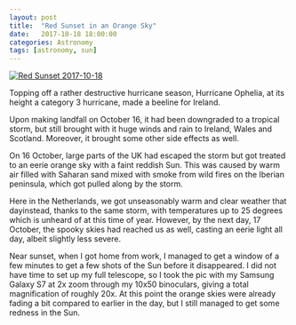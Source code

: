 ```yaml
---
layout: post
title:  "Red Sunset in an Orange Sky"
date:   2017-10-18 18:00:00
categories: Astronomy
tags: [astronomy, sun]
---
```


<a data-flickr-embed="true"  href="https://www.flickr.com/photos/78511972@N04/23919850168/in/dateposted-public/" title="Red Sunset 2017-10-18"><img src="https://farm5.staticflickr.com/4444/23919850168_0c4f2a42b5_o.png" class="shadow-image centered" alt="Red Sunset 2017-10-18"></a>
<script async src="//embedr.flickr.com/assets/client-code.js" charset="utf-8"></script>
Topping off a rather destructive hurricane season, Hurricane Ophelia, at its height a category 3 hurricane, made a beeline for Ireland. 

Upon making landfall on October 16, it had been downgraded to a tropical storm, but still brought with it huge winds and rain to Ireland, Wales and Scotland.  Moreover, it brought some other side effects as well.

On 16 October, large parts of the UK had escaped the storm but got treated to an eerie orange sky with a faint reddish Sun. This was caused by warm air filled with Saharan sand mixed with smoke from wild fires on the Iberian peninsula, which got pulled along by the storm.
<!--more-->

Here in the Netherlands, we got unseasonably warm and clear weather that dayinstead, thanks to the same storm, with temperatures up to 25 degrees which is unheard of at this time of year. However, by the next day, 17 October, the spooky skies had reached us as well, casting an eerie light all day, albeit slightly less severe.

Near sunset, when I got home from work, I managed to get a window of a few minutes to get a few shots of the Sun before it disappeared. I did not have time to set up my full telescope, so I took the pic with my Samsung Galaxy S7 at 2x zoom through my 10x50 binoculars, giving a total magnification of roughly 20x. At this point the orange skies were already fading a bit compared to earlier in the day, but I still managed to get some redness in the Sun.
